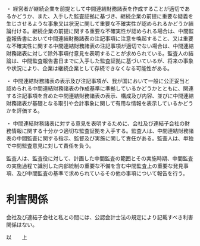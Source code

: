 ・ 経営者が継続企業を前提として中間連結財務諸表を作成することが適切であるかどうか、また、入手した監査証拠に基づき、継続企業の前提に重要な疑義を生じさせるような事象又は状況に関して重要な不確実性が認められるかどうか結論付ける。継続企業の前提に関する重要な不確実性が認められる場合は、中間監査報告書において中間連結財務諸表の注記事項に注意を喚起すること、又は重要な不確実性に関する中間連結財務諸表の注記事項が適切でない場合は、中間連結財務諸表に対して除外事項付意見を表明することが求められている。監査人の結論は、中間監査報告書日までに入手した監査証拠に基づいているが、将来の事象や状況により、企業は継続企業として存続できなくなる可能性がある。  

・ 中間連結財務諸表の表示及び注記事項が、我が国において一般に公正妥当と認められる中間連結財務諸表の作成基準に準拠しているかどうかとともに、関連する注記事項を含めた中間連結財務諸表の表示、構成及び内容、並びに中間連結財務諸表が基礎となる取引や会計事象に関して有用な情報を表示しているかどうかを評価する。  

・ 中間連結財務諸表に対する意見を表明するために、会社及び連結子会社の財務情報に関する十分かつ適切な監査証拠を入手する。監査人は、中間連結財務諸表の中間監査に関する指示、監督及び実施に関して責任がある。監査人は、単独で中間監査意見に対して責任を負う。  

監査人は、監査役に対して、計画した中間監査の範囲とその実施時期、中間監査の実施過程で識別した内部統制の重要な不備を含む中間監査上の重要な発見事項、及び中間監査の基準で求められているその他の事項について報告を行う。  

# 利害関係  

会社及び連結子会社と私との間には、公認会計士法の規定により記載すべき利害関係はない。  

以　　上  